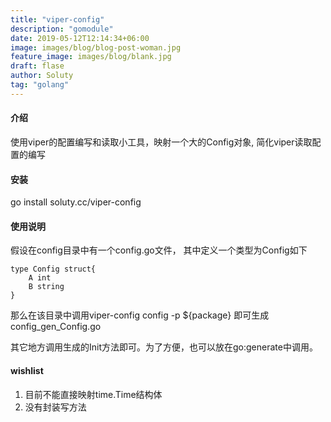 ```yaml
---
title: "viper-config"
description: "gomodule"
date: 2019-05-12T12:14:34+06:00
image: images/blog/blog-post-woman.jpg
feature_image: images/blog/blank.jpg
draft: flase
author: Soluty
tag: "golang"
---
```


#### 介绍
使用viper的配置编写和读取小工具，映射一个大的Config对象, 简化viper读取配置的编写

#### 安装
go install soluty.cc/viper-config

#### 使用说明
假设在config目录中有一个config.go文件， 其中定义一个类型为Config如下
```
type Config struct{
    A int
    B string
}
```

那么在该目录中调用viper-config config -p ${package} 即可生成config_gen_Config.go

其它地方调用生成的Init方法即可。为了方便，也可以放在go:generate中调用。


#### wishlist
1. 目前不能直接映射time.Time结构体
2. 没有封装写方法
